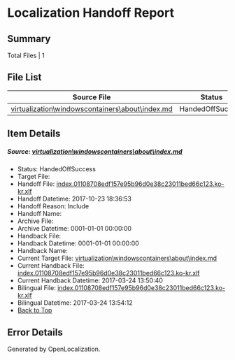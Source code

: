 # <a name='report-top'></a> Localization Handoff Report

## Summary
 Total Files | 1

## File List
 Source File | Status | Details 
 ----------- | ------ | ------- 
 [virtualization\windowscontainers\about\index.md](https://github.com/Microsoft/Virtualization-Documentation-Private/blob/88276fb1a25a544530cf2f79594465fb53777a66/virtualization/windowscontainers/about/index.md) | HandedOffSuccess | [Details](#b2bab687d65b05882939468b20cb35b1318c2085258)

## Item Details
##### <a name='b2bab687d65b05882939468b20cb35b1318c2085258'></a> Source: [virtualization\windowscontainers\about\index.md](https://github.com/Microsoft/Virtualization-Documentation-Private/blob/88276fb1a25a544530cf2f79594465fb53777a66/virtualization/windowscontainers/about/index.md)
* Status: HandedOffSuccess
* Target File: 
* Handoff File: [index.01108708edf157e95b96d0e38c23011bed66c123.ko-kr.xlf](https://github.com/MicrosoftDocs/Virtualization-Documentation-Private.handoff/blob/6d7a27655da30545bfb31113f5e6845256a63a61/ol-handoff/MicrosoftDocs/Virtualization-Documentation-Private.ko-kr/live/index.01108708edf157e95b96d0e38c23011bed66c123.ko-kr.xlf)
* Handoff Datetime: 2017-10-23 18:36:53
* Handoff Reason: Include
* Handoff Name: 
* Archive File: 
* Archive Datetime: 0001-01-01 00:00:00
* Handback File: 
* Handback Datetime: 0001-01-01 00:00:00
* Handback Name: 
* Current Target File: [virtualization\windowscontainers\about\index.md](https://github.com/MicrosoftDocs/Virtualization-Documentation-Private.ko-kr/blob/4c9fe7c0a71d38b9de5a04919df641436b8a3f0d/virtualization/windowscontainers/about/index.md)
* Current Handback File: [index.01108708edf157e95b96d0e38c23011bed66c123.ko-kr.xlf](https://github.com/MicrosoftDocs/Virtualization-Documentation-Private.handback/blob/d6540f3f1ffd8ee56bcae6bc6f9228925cb63cc6/ol-handback/Microsoft/Virtualization-Documentation-Private.ko-kr/live/index.01108708edf157e95b96d0e38c23011bed66c123.ko-kr.xlf)
* Current Handback Datetime: 2017-03-24 13:50:40
* Bilingual File: [index.01108708edf157e95b96d0e38c23011bed66c123.ko-kr.xlf](https://github.com/MicrosoftDocs/Virtualization-Documentation-Private.handback/blob/d6540f3f1ffd8ee56bcae6bc6f9228925cb63cc6/ol-handback/Microsoft/Virtualization-Documentation-Private.ko-kr/live/index.01108708edf157e95b96d0e38c23011bed66c123.ko-kr.xlf)
* Bilingual Datetime: 2017-03-24 13:54:12
* [Back to Top](#report-top)


## Error Details

Generated by OpenLocalization.

